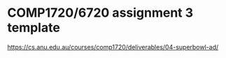 # COMP1720/6720 assignment 3 template

<https://cs.anu.edu.au/courses/comp1720/deliverables/04-superbowl-ad/>

